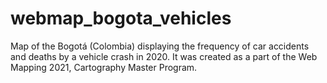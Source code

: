 # webmap_bogota_vehicles
Map of the Bogotá (Colombia) displaying the frequency of car accidents and deaths by a vehicle crash in 2020. It was created as a part of the Web Mapping 2021, Cartography Master Program.
